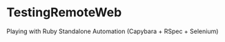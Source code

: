 TestingRemoteWeb
================

Playing with Ruby Standalone Automation (Capybara + RSpec + Selenium)